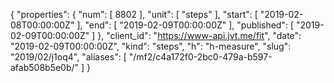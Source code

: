 {
  "properties": {
    "num": [
      8802
    ],
    "unit": [
      "steps"
    ],
    "start": [
      "2019-02-08T00:00:00Z"
    ],
    "end": [
      "2019-02-09T00:00:00Z"
    ],
    "published": [
      "2019-02-09T00:00:00Z"
    ]
  },
  "client_id": "https://www-api.jvt.me/fit",
  "date": "2019-02-09T00:00:00Z",
  "kind": "steps",
  "h": "h-measure",
  "slug": "2019/02/j1oq4",
  "aliases": [
    "/mf2/c4a172f0-2bc0-479a-b597-afab508b5e0b/"
  ]
}
